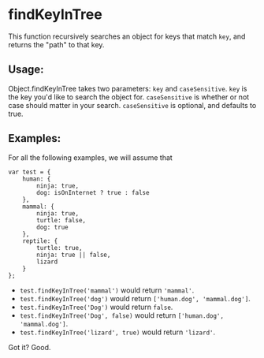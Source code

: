 findKeyInTree
=============

This function recursively searches an object for keys that match `key`, and
returns the "path" to that key.

Usage:
------

Object.findKeyInTree takes two parameters: `key` and `caseSensitive`. `key` is
the key you'd like to search the object for. `caseSensitive` is whether or not
case should matter in your search. `caseSensitive` is optional, and defaults to
true.

Examples:
---------
For all the following examples, we will assume that

    var test = {
        human: {
            ninja: true,
            dog: isOnInternet ? true : false
        },
        mammal: {
            ninja: true,
            turtle: false,
            dog: true
        },
        reptile: {
            turtle: true,
            ninja: true || false,
            lizard
        }
    };

- `test.findKeyInTree('mammal')` would return `'mammal'`.
- `test.findKeyInTree('dog')` would return `['human.dog', 'mammal.dog']`.
- `test.findKeyInTree('Dog')` would return `false`.
- `test.findKeyInTree('Dog', false)` would return `['human.dog', 'mammal.dog']`.
- `test.findKeyInTree('lizard', true)` would return `'lizard'`.

Got it? Good.
